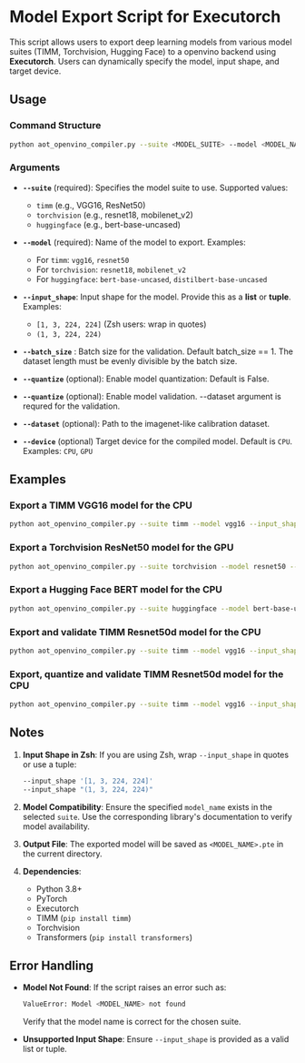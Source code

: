 # **Model Export Script for Executorch**

This script allows users to export deep learning models from various model suites (TIMM, Torchvision, Hugging Face) to a openvino backend using **Executorch**. Users can dynamically specify the model, input shape, and target device.


## **Usage**

### **Command Structure**
```bash
python aot_openvino_compiler.py --suite <MODEL_SUITE> --model <MODEL_NAME> --input_shape <INPUT_SHAPE> --device <DEVICE>
```

### **Arguments**
- **`--suite`** (required):
  Specifies the model suite to use.
  Supported values:
  - `timm` (e.g., VGG16, ResNet50)
  - `torchvision` (e.g., resnet18, mobilenet_v2)
  - `huggingface` (e.g., bert-base-uncased)

- **`--model`** (required):
  Name of the model to export.
  Examples:
  - For `timm`: `vgg16`, `resnet50`
  - For `torchvision`: `resnet18`, `mobilenet_v2`
  - For `huggingface`: `bert-base-uncased`, `distilbert-base-uncased`

- **`--input_shape`**:
  Input shape for the model. Provide this as a **list** or **tuple**.
  Examples:
  - `[1, 3, 224, 224]` (Zsh users: wrap in quotes)
  - `(1, 3, 224, 224)`

- **`--batch_size`** :
  Batch size for the validation. Default batch_size == 1.
  The dataset length must be evenly divisible by the batch size.

- **`--quantize`** (optional):
  Enable model quantization: Default is False.

- **`--quantize`** (optional):
  Enable model validation. --dataset argument is requred for the validation.

- **`--dataset`** (optional):
  Path to the imagenet-like calibration dataset.

- **`--device`** (optional)
  Target device for the compiled model. Default is `CPU`.
  Examples: `CPU`, `GPU`


## **Examples**

### Export a TIMM VGG16 model for the CPU
```bash
python aot_openvino_compiler.py --suite timm --model vgg16 --input_shape [1, 3, 224, 224] --device CPU
```

### Export a Torchvision ResNet50 model for the GPU
```bash
python aot_openvino_compiler.py --suite torchvision --model resnet50 --input_shape "(1, 3, 256, 256)" --device GPU
```

### Export a Hugging Face BERT model for the CPU
```bash
python aot_openvino_compiler.py --suite huggingface --model bert-base-uncased --input_shape "(1, 512)" --device CPU
```
### Export and validate TIMM Resnet50d model for the CPU
```bash
python aot_openvino_compiler.py --suite timm --model vgg16 --input_shape [1, 3, 224, 224] --device CPU --validate --dataset /path/to/dataset
```

### Export, quantize and validate TIMM Resnet50d model for the CPU
```bash
python aot_openvino_compiler.py --suite timm --model vgg16 --input_shape [1, 3, 224, 224] --device CPU --validate --dataset /path/to/dataset --quantize
```

## **Notes**
1. **Input Shape in Zsh**:
   If you are using Zsh, wrap `--input_shape` in quotes or use a tuple:
   ```bash
   --input_shape '[1, 3, 224, 224]'
   --input_shape "(1, 3, 224, 224)"
   ```

2. **Model Compatibility**:
   Ensure the specified `model_name` exists in the selected `suite`. Use the corresponding library's documentation to verify model availability.

3. **Output File**:
   The exported model will be saved as `<MODEL_NAME>.pte` in the current directory.

4. **Dependencies**:
   - Python 3.8+
   - PyTorch
   - Executorch
   - TIMM (`pip install timm`)
   - Torchvision
   - Transformers (`pip install transformers`)

## **Error Handling**
- **Model Not Found**:
  If the script raises an error such as:
  ```bash
  ValueError: Model <MODEL_NAME> not found
  ```
  Verify that the model name is correct for the chosen suite.

- **Unsupported Input Shape**:
  Ensure `--input_shape` is provided as a valid list or tuple.


